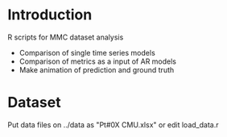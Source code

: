 # Introduction
R scripts for MMC dataset analysis
 - Comparison of single time series models
 - Comparison of metrics as a input of AR models
 - Make animation of prediction and ground truth

# Dataset
Put data files on ../data as "Pt#0X CMU.xlsx" or edit load_data.r
